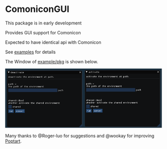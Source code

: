 # ComoniconGUI

This package is in early development

Provides GUI support for Comonicon

Expected to have identical api with Comonicon

See [examples](./example) for details

The Window of [example/pkg](example/pkg.jl) is shown below.

![pkg_example](docs/src/assets/pkg_example.png)

Many thanks to @Roger-luo for suggestions
and @wookay for improving [Poptart](https://github.com/wookay/Poptart.jl).